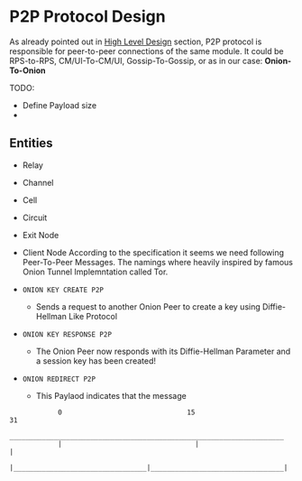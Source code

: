 # P2P Protocol Design  

As already pointed out in [High Level Design](./high_level_design.md) section, P2P protocol is responsible for peer-to-peer connections of the same module. It could be RPS-to-RPS, CM/UI-To-CM/UI, Gossip-To-Gossip, or as in our case: **Onion-To-Onion**

TODO:
 - Define Payload size
 - 

## Entities 
- Relay
- Channel
- Cell
- Circuit
- Exit Node
- Client Node
According to the specification it seems we need following Peer-To-Peer Messages. The namings where heavily inspired
by famous Onion Tunnel Implemntation called Tor. 

- `ONION KEY CREATE P2P`
    - Sends a request to another Onion Peer to create a key using Diffie-Hellman Like Protocol
- `ONION KEY RESPONSE P2P`
    - The Onion Peer now responds with its Diffie-Hellman Parameter and a session key has been created!
- `ONION REDIRECT P2P`
    - This Paylaod indicates that the message 
```
            0                               15                                 31 
            ____________________________________________________________________
            |                                 |                                 |
            |_________________________________|_________________________________|
```